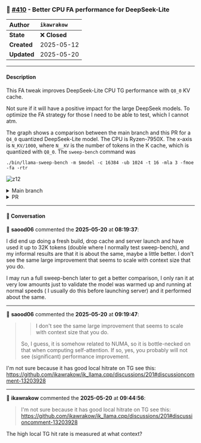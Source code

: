 ### 🔀 [#410](https://github.com/ikawrakow/ik_llama.cpp/pull/410) - Better CPU FA performance for DeepSeek-Lite

| **Author** | `ikawrakow` |
| :--- | :--- |
| **State** | ❌ **Closed** |
| **Created** | 2025-05-12 |
| **Updated** | 2025-05-20 |

---

#### Description

This FA tweak improves DeepSeek-Lite CPU TG performance with `Q8_0` KV cache.

Not sure if it will have a positive impact for the large DeepSeek models. To optimize the FA strategy for those I need to be able to test, which I cannot atm.

The graph shows a comparison between the main branch and this PR for a `Q4_0` quantized DeepSeek-Lite model. The CPU is Ryzen-7950X. The x-axis is `N_KV/1000`, where `N__KV` is the number of tokens in the K cache, which is quantized with `Q8_0`. The `sweep-bench` command was
```
./bin/llama-sweep-bench -m $model -c 16384 -ub 1024 -t 16 -mla 3 -fmoe -fa -rtr
```
  
![z12](https://github.com/user-attachments/assets/fcdcf29d-2802-4562-84ab-f535d09a4c73)

<details>
<summary>Main branch</summary>

|    PP |     TG |   N_KV |   T_PP s | S_PP t/s |   T_TG s | S_TG t/s |
|-------|--------|--------|----------|----------|----------|----------|
|  1024 |    256 |      0 |    1.488 |   688.02 |    7.112 |    35.99 |
|  1024 |    256 |   1024 |    1.674 |   611.73 |    7.361 |    34.78 |
|  1024 |    256 |   2048 |    1.788 |   572.75 |    7.524 |    34.02 |
|  1024 |    256 |   3072 |    1.951 |   524.97 |    7.728 |    33.13 |
|  1024 |    256 |   4096 |    2.104 |   486.65 |    7.927 |    32.29 |
|  1024 |    256 |   5120 |    2.276 |   449.93 |    8.152 |    31.40 |
|  1024 |    256 |   6144 |    2.483 |   412.40 |    8.441 |    30.33 |
|  1024 |    256 |   7168 |    2.841 |   360.45 |    8.795 |    29.11 |
|  1024 |    256 |   8192 |    2.794 |   366.55 |    9.294 |    27.54 |
|  1024 |    256 |   9216 |    2.974 |   344.36 |    9.142 |    28.00 |
|  1024 |    256 |  10240 |    3.130 |   327.15 |    9.404 |    27.22 |
|  1024 |    256 |  11264 |    3.328 |   307.69 |    9.654 |    26.52 |
|  1024 |    256 |  12288 |    3.499 |   292.67 |   10.078 |    25.40 |
|  1024 |    256 |  13312 |    3.840 |   266.70 |   10.536 |    24.30 |
|  1024 |    256 |  14336 |    3.886 |   263.53 |   10.969 |    23.34 |
|  1024 |    256 |  15360 |    4.055 |   252.52 |   11.430 |    22.40 |

</details>

<details>
<summary>PR</summary>

|    PP |     TG |   N_KV |   T_PP s | S_PP t/s |   T_TG s | S_TG t/s |
|-------|--------|--------|----------|----------|----------|----------|
|  1024 |    256 |      0 |    1.469 |   696.86 |    7.126 |    35.93 |
|  1024 |    256 |   1024 |    1.601 |   639.65 |    7.322 |    34.96 |
|  1024 |    256 |   2048 |    1.759 |   582.03 |    7.446 |    34.38 |
|  1024 |    256 |   3072 |    1.920 |   533.47 |    7.673 |    33.36 |
|  1024 |    256 |   4096 |    2.081 |   491.98 |    7.728 |    33.13 |
|  1024 |    256 |   5120 |    2.282 |   448.64 |    7.852 |    32.60 |
|  1024 |    256 |   6144 |    2.413 |   424.33 |    7.991 |    32.04 |
|  1024 |    256 |   7168 |    2.626 |   389.95 |    8.122 |    31.52 |
|  1024 |    256 |   8192 |    2.753 |   372.02 |    8.238 |    31.08 |
|  1024 |    256 |   9216 |    2.934 |   348.97 |    8.394 |    30.50 |
|  1024 |    256 |  10240 |    3.159 |   324.17 |    8.538 |    29.98 |
|  1024 |    256 |  11264 |    3.299 |   310.44 |    8.668 |    29.53 |
|  1024 |    256 |  12288 |    3.501 |   292.47 |    8.818 |    29.03 |
|  1024 |    256 |  13312 |    3.684 |   277.98 |    8.969 |    28.54 |
|  1024 |    256 |  14336 |    4.074 |   251.37 |    9.089 |    28.16 |
|  1024 |    256 |  15360 |    4.086 |   250.63 |    9.167 |    27.93 |

</details>

---

#### 💬 Conversation

👤 **saood06** commented the **2025-05-20** at **08:19:37**:<br>

I did end up doing a fresh build, drop cache and server launch and have used it up to 32K tokens (double where I normally test sweep-bench), and my informal results are that it is about the same, maybe a little better. I don't see the same large improvement that seems to scale with context size that you do.

I may run a full sweep-bench later to get a better comparison, I only ran it at very low amounts just to validate the model was warmed up and running at normal speeds ( I usually do this before launching server) and it performed about the same.

---

👤 **saood06** commented the **2025-05-20** at **09:19:47**:<br>

> > I don't see the same large improvement that seems to scale with context size that you do.
> 
>So, I guess, it is somehow related to NUMA, so it is bottle-necked on that when computing self-attention. If so, yes, you probably will not see (significant) performance improvement.

I'm not sure because it has good local hitrate on TG see this: https://github.com/ikawrakow/ik_llama.cpp/discussions/201#discussioncomment-13203928

---

👤 **ikawrakow** commented the **2025-05-20** at **09:44:56**:<br>

> I'm not sure because it has good local hitrate on TG see this: https://github.com/ikawrakow/ik_llama.cpp/discussions/201#discussioncomment-13203928

The high local TG hit rate is measured at what context?